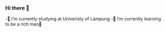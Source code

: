 ### Hi there 👋

-🔭 I’m currently studying at Univeristy of Lampung
-🌱 I’m currently learning to be a rich man🤑

<br/>
<!--
**jhnwlkn/jhnwlkn** is a ✨ _special_ ✨ repository because its `README.md` (this file) appears on your GitHub profile.

Here are some ideas to get you started:
🔭 I’m currently studying at Univeristy of Lampung
🌱 I’m currently learning to be a rich man🤑
- 👯 I’m looking to collaborate on ...
- 🤔 I’m looking for help with ...
- 💬 Ask me about ...
- 📫 How to reach me: ...
- 😄 Pronouns: ...
- ⚡ Fun fact: 
-->
